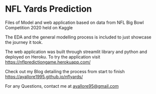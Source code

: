 # NFL Yards Prediction
Files of Model and web application based on data from NFL Big Bowl Competition 2020 held on Kaggle

The EDA and the general modelling process is included to just showcase the journey it took.

The web application was built through streamlit library and python and deployed on Heroku. 
To try the application visit https://nflpredictiongame.herokuapp.com/ 

Check out my Blog detailing the process from start to finish https://ayallore1995.github.io/nflyards/

For any Questions, contact me at ayallore95@gmail.com
